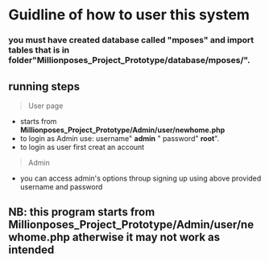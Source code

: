# Guidline of how to user this system
### you must have created database called "**mposes**" and import tables that is in folder"**Millionposes_Project_Prototype/database/mposes/**".
## running steps
> User page
 * starts from  **Millionposes_Project_Prototype/Admin/user/newhome.php** 
 * to login as Admin use: username" **admin** " password" **root**".
 * to login as user first creat an account 
>Admin
 * you can access admin's options throup signing up using above provided username and password
 ## NB: this program starts from **Millionposes_Project_Prototype/Admin/user/newhome.php**  atherwise it may not work as intended
